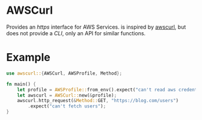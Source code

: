 # AWSCurl

Provides an _https_ interface for AWS Services. 
is inspired by [awscurl](https://github.com/okigan/awscurl), 
but does not provide a _CLI_, only an API for similar functions.

# Example

```rs
use awscurl::{AWSCurl, AWSProfile, Method};

fn main() {
    let profile = AWSProfile::from_env().expect("can't read aws credentials");
    let awscurl = AWSCurl::new(&profile);
    awscurl.http_request(&Method::GET, "https://blog.com/users")
        .expect("can't fetch users");
}
```
